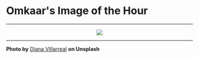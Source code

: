 # Omkaar's Image of the Hour

---

<div align="center">

<a href="https://unsplash.com/photos/a-woman-with-red-hair-looks-directly-into-the-camera-HidnqIKfw-Q">
  <img src="https://images.unsplash.com/photo-1747069334505-cf6815248cfe?crop=entropy&cs=tinysrgb&fit=max&fm=jpg&ixid=M3w3NjA2Nzh8MHwxfHJhbmRvbXx8fHx8fHx8fDE3NDk2MjUyMDB8&ixlib=rb-4.1.0&q=80&w=1080" style="max-width:100%; height:auto;">
</a>



</div>

---

**Photo by** [Diana Villarreal](https://unsplash.com/@dianaesvide) **on Unsplash**
